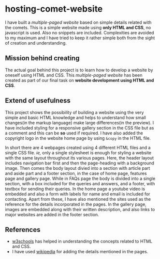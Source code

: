 # hosting-comet-website
I have built a *multiple-paged website* based on simple details related with the comets. This is a simple website made using **only HTML and CSS**, no javascript is used. Also no snippets are included. Complexities are avoided to my maximum and I have tried to keep it rather simple both from the sight of creation and understanding.

## Mission behind creating

The actual goal behind this project is to learn how to develop a website by oneself using HTML and CSS. This *multiple-paged website* has been created as part of our final task on **website development using HTML and CSS**.

## Extend of usefulness

This project shows the possibility of building a website using the very simple and basic HTML knowledge and helps to understand how small changes(in the markup language) make large differences(in the preview). I have included styling for a responsive gallery section in the CSS file but as a comment and this can be **so** used if required. I have also added the copyright logo in the website home page by using `&copy` in the HTML file. 

In short there are 4 webpages created using 4 different HTML files and a single CSS file. *ie,* only a single stylesheet is enough for styling a website with the same layout throughout its various pages. Here, the header layout includes navigation bar first and then the page-heading with a background image. Then comes the body layout divied into a section with article part and aside part and a footer section, in the case of home page, features page and gallery page. While in FAQs page the body is divided into a single section, with a box included for the queries and answers, and a footer, with textbox for sending their queries. In the home page a youtube video is embedded and also a form with labels for name and email is included for contacting. Apart from these, I have also mentioned the sites used as the reference for the details incorporated in the pages. In the gallery page, images are embedded along with their written description, and also links to major websites are added in the footer section.

## References

* [w3schools](https://www.w3schools.com/html/) has helped in understanding the concepts related to HTML and CSS.
*  I have used [wikipedia](https://en.wikipedia.org/wiki/Comet) for adding the details mentioned in the pages.
